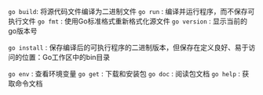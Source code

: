 `go build`: 将源代码文件编译为二进制文件
`go run` : 编译并运行程序，而不保存可执行文件
`go fmt` : 使用Go标准格式重新格式化源文件
`go version` : 显示当前的go版本号

`go install` :  保存编译后的可执行程序的二进制版本，但保存在定义良好、易于访问的位置：Go工作区中的bin目录

`go env` : 查看环境变量
`go get` : 下载和安装包
`go doc` : 阅读包文档
`go help` : 获取命令文档